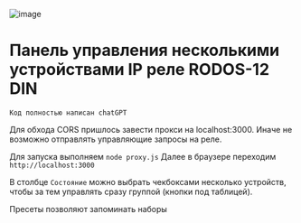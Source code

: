 ![image](https://github.com/user-attachments/assets/57eaa810-910d-42c6-ab7b-4ebe287299c0)
# Панель управления несколькими устройствами IP реле RODOS-12 DIN

``Код полностью написан chatGPT``

Для обхода CORS пришлось завести прокси на localhost:3000.
Иначе не возможно отправлять управляющие запросы на реле.

Для запуска выполняем `node proxy.js`
Далее в браузере переходим `http://localhost:3000`

В столбце `Состояние` можно выбрать чекбоксами несколько устройств,
чтобы за тем управлять сразу группой (кнопки под таблицей).

Пресеты позволяют запоминать наборы
